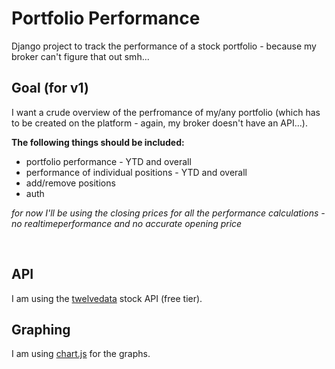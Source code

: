 # **Portfolio Performance**
Django project to track the performance of a stock portfolio - because my broker can't figure that out smh...


## **Goal (for v1)**
I want a crude overview of the perfromance of my/any portfolio (which has to be created on the platform - again, my broker doesn't have an API...).

**The following things should be included:**

* portfolio performance - YTD and overall
* performance of individual positions - YTD and overall
* add/remove positions
* auth

*for now I'll be using the closing prices for all the performance calculations - no realtimeperformance and no accurate opening price*

<br>

## **API**
I am using the [twelvedata](https://twelvedata.com/) stock API (free tier).

## **Graphing**
I am using [chart.js](https://www.chartjs.org/) for the graphs.